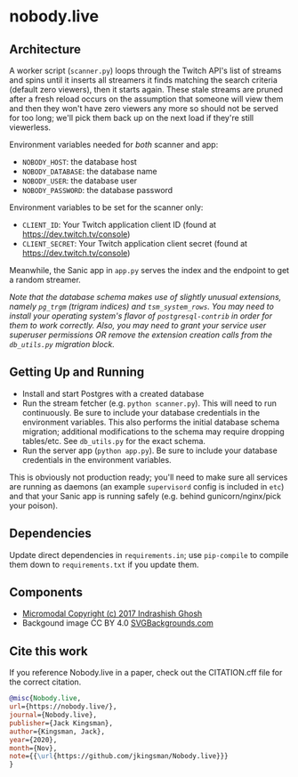 # nobody.live

## Architecture

A worker script (`scanner.py`) loops through the Twitch API's list of streams and spins until it inserts all streamers it finds matching the search criteria (default zero viewers), then it starts again. These stale streams are pruned after a fresh reload occurs on the assumption that someone will view them and then they won't have zero viewers any more so should not be served for too long; we'll pick them back up on the next load if they're still viewerless.

Environment variables needed for _both_ scanner and app:

* `NOBODY_HOST`: the database host
* `NOBODY_DATABASE`: the database name
* `NOBODY_USER`: the database user
* `NOBODY_PASSWORD`: the database password

Environment variables to be set for the scanner only:

* `CLIENT_ID`: Your Twitch application client ID (found at https://dev.twitch.tv/console)
* `CLIENT_SECRET`: Your Twitch application client secret (found at https://dev.twitch.tv/console)

Meanwhile, the Sanic app in `app.py` serves the index and the endpoint to get a random streamer.

*Note that the database schema makes use of slightly unusual extensions, namely `pg_trgm` (trigram indices) and `tsm_system_rows`. You may need to install your operating system's flavor of `postgresql-contrib` in order for them to work correctly. Also, you may need to grant your service user superuser permissions OR remove the extension creation calls from the `db_utils.py` migration block.*

## Getting Up and Running

* Install and start Postgres with a created database
* Run the stream fetcher (e.g. `python scanner.py`). This will need to run continuously. Be sure to include your database credentials in the environment variables. This also performs the initial database schema migration; additional modifications to the schema may require dropping tables/etc. See `db_utils.py` for the exact schema.
* Run the server app (`python app.py`). Be sure to include your database credentials in the environment variables.

This is obviously not production ready; you'll need to make sure all services are running as daemons (an example `supervisord` config is included in `etc`) and that your Sanic app is running safely (e.g. behind gunicorn/nginx/pick your poison).

## Dependencies

Update direct dependencies in `requirements.in`; use `pip-compile` to compile them down to `requirements.txt` if you update them.

## Components

* [Micromodal Copyright (c) 2017 Indrashish Ghosh](https://github.com/Ghosh/micromodal)
* Backgound image CC BY 4.0 [SVGBackgrounds.com](https://www.svgbackgrounds.com/)


## Cite this work

If you reference Nobody.live in a paper, check out the CITATION.cff file for the correct citation.

```bibtex
@misc{Nobody.live,
url={https://nobody.live/},
journal={Nobody.live},
publisher={Jack Kingsman},
author={Kingsman, Jack},
year={2020},
month={Nov},
note={{\url{https://github.com/jkingsman/Nobody.live}}}
}
```
